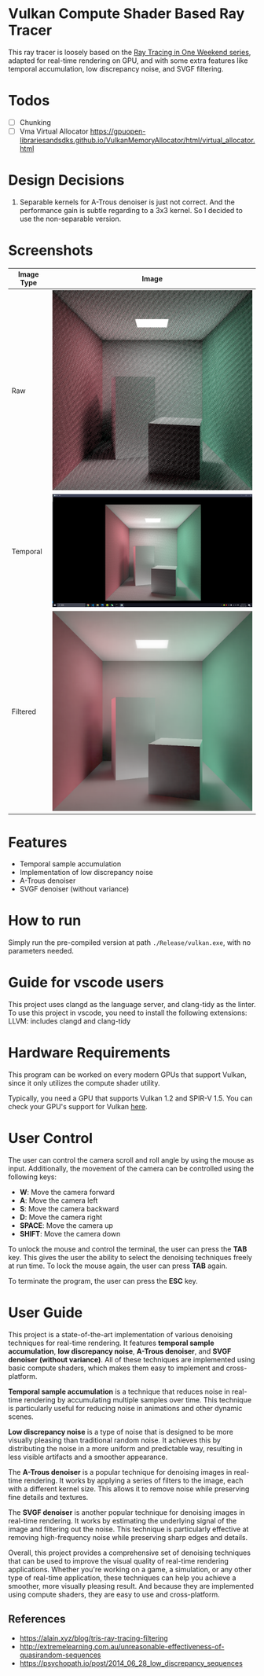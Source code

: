 # Vulkan Compute Shader Based Ray Tracer

This ray tracer is loosely based on the [Ray Tracing in One Weekend series](https://raytracing.github.io), adapted for real-time rendering on GPU, and with some extra features like temporal accumulation, low discrepancy noise, and SVGF filtering.

# Todos

- [ ] Chunking
- [ ] Vma Virtual Allocator https://gpuopen-librariesandsdks.github.io/VulkanMemoryAllocator/html/virtual_allocator.html

# Design Decisions

1. Separable kernels for A-Trous denoiser is just not correct. And the performance gain is subtle regarding to a 3x3 kernel. So I decided to use the non-separable version.

# Screenshots

| Image Type | Image                                 |
| ---------- | ------------------------------------- |
| Raw        | ![Raw](./imgs/1.%20raw.png)           |
| Temporal   | ![Temporal](./imgs/2.%20temporal.png) |
| Filtered   | ![Filtered](./imgs/3.%20filtered.png) |

# Features

- Temporal sample accumulation
- Implementation of low discrepancy noise
- A-Trous denoiser
- SVGF denoiser (without variance)

# How to run

Simply run the pre-compiled version at path `./Release/vulkan.exe`, with no parameters needed.

# Guide for vscode users

This project uses clangd as the language server, and clang-tidy as the linter. To use this project in vscode, you need to install the following extensions:
LLVM: includes clangd and clang-tidy

# Hardware Requirements

This program can be worked on every modern GPUs that support Vulkan, since it only utilizes the compute shader utility.

Typically, you need a GPU that supports Vulkan 1.2 and SPIR-V 1.5. You can check your GPU's support for Vulkan [here](https://vulkan.gpuinfo.org/).

# User Control

The user can control the camera scroll and roll angle by using the mouse as input. Additionally, the movement of the camera can be controlled using the following keys:

- **W**: Move the camera forward
- **A**: Move the camera left
- **S**: Move the camera backward
- **D**: Move the camera right
- **SPACE**: Move the camera up
- **SHIFT**: Move the camera down

To unlock the mouse and control the terminal, the user can press the **TAB** key. This gives the user the ability to select the denoising techniques freely at run time. To lock the mouse again, the user can press **TAB** again.

To terminate the program, the user can press the **ESC** key.

# User Guide

This project is a state-of-the-art implementation of various denoising techniques for real-time rendering. It features **temporal sample accumulation**, **low discrepancy noise**, **A-Trous denoiser**, and **SVGF denoiser (without variance)**. All of these techniques are implemented using basic compute shaders, which makes them easy to implement and cross-platform.

**Temporal sample accumulation** is a technique that reduces noise in real-time rendering by accumulating multiple samples over time. This technique is particularly useful for reducing noise in animations and other dynamic scenes.

**Low discrepancy noise** is a type of noise that is designed to be more visually pleasing than traditional random noise. It achieves this by distributing the noise in a more uniform and predictable way, resulting in less visible artifacts and a smoother appearance.

The **A-Trous denoiser** is a popular technique for denoising images in real-time rendering. It works by applying a series of filters to the image, each with a different kernel size. This allows it to remove noise while preserving fine details and textures.

The **SVGF denoiser** is another popular technique for denoising images in real-time rendering. It works by estimating the underlying signal of the image and filtering out the noise. This technique is particularly effective at removing high-frequency noise while preserving sharp edges and details.

Overall, this project provides a comprehensive set of denoising techniques that can be used to improve the visual quality of real-time rendering applications. Whether you're working on a game, a simulation, or any other type of real-time application, these techniques can help you achieve a smoother, more visually pleasing result. And because they are implemented using compute shaders, they are easy to use and cross-platform.

## References

- https://alain.xyz/blog/tris-ray-tracing-filtering
- http://extremelearning.com.au/unreasonable-effectiveness-of-quasirandom-sequences
- https://psychopath.io/post/2014_06_28_low_discrepancy_sequences
